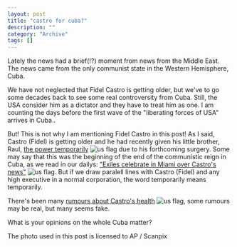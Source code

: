 ```yaml
--- 
layout: post 
title: "castro for cuba?"
description: ""
category: "Archive"
tags: []
---  
```

<p>Lately the news had a brief(!?) moment from news from the Middle East. The news came from the only communist state in the Western Hemisphere, Cuba. </p><p>We have not neglected that Fidel Castro is getting older, but we've to go some decades back to see some real controversity from Cuba. Still, the USA consider him as a dictator and they have to treat him as one. I am counting the days before the first wave of the "liberating forces of USA" arrives in Cuba..</p><p>But! This is not why I am mentioning Fidel Castro in this post! As I said, Castro (Fidel) is getting older and he had recently given his little brother, Raul, <a href="http://today.reuters.com/news/articlenews.aspx?type=topNews&amp;storyID=2006-08-01T032602Z_01_N31365302_RTRUKOC_0_US-CUBA-CASTRO.xml">the power temporarily</a> <img src="http://cdn.umedia.no/img/flag/us.png" alt="us flag"/> due to his forthcoming surgery. Some may say that this was the beginning of the end of the communistic reign in Cuba, as we read in our dailys: <a href="http://today.reuters.com/news/articlenews.aspx?type=domesticNews&amp;storyID=2006-08-01T051933Z_01_N31345162_RTRUKOC_0_US-CUBA-CASTRO-MIAMI.xml">"Exiles celebrate in Miami over Castro's news"</a> <img src="http://cdn.umedia.no/img/flag/us.png" alt="us flag"/>. But if we draw paralell lines with Castro (Fidel) and any high executive in a normal corporation, the word temporarily means temporarily.</p><p>There's been many <a href="http://today.reuters.com/news/articlenews.aspx?type=topNews&amp;storyid=2006-08-01T024715Z_01_N31367531_RTRUKOT_0_TEXT0.xml">rumours about Castro's health</a> <img src="http://cdn.umedia.no/img/flag/us.png" alt="us flag"/>, some rumours may be real, but many seems fake.</p><p>What is your opinions on the whole Cuba matter? </p><p>The photo used in this post is licensed to AP / Scanpix</p>